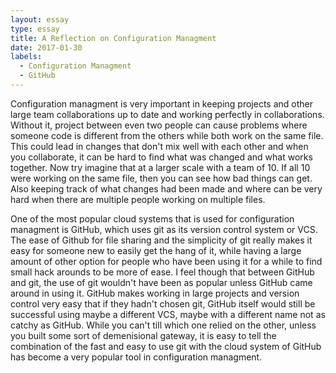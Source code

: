 ```yaml
---
layout: essay
type: essay
title: A Reflection on Configuration Managment
date: 2017-01-30
labels:
  - Configuration Managment
  - GitHub
---
```


Configuration managment is very important in keeping projects and other large team collaborations up to date and working perfectly in collaborations. Without it, project between even two people can cause problems where someone code is different from the others while both work on the same file. This could lead in changes that don't mix well with each other and when you collaborate, it can be hard to find what was changed and what works together. Now try imagine that at a larger scale with a team of 10. If all 10 were working on the same file, then you can see how bad things can get. Also keeping track of what changes had been made and where can be very hard when there are multiple people working on multiple files.

One of the most popular cloud systems that is used for configuration managment is GitHub, which uses git as its version control system or VCS. The ease of Github for file sharing and the simplicity of git really makes it easy for someone new to easily get the hang of it, while having a large amount of other option for people who have been using it for a while to find small hack arounds to be more of ease. I feel though that between GitHub and git, the use of git wouldn't have been as popular unless GitHub came around in using it. GitHub makes working in large projects and version control very easy that if they hadn't chosen git, GitHub itself would still be successful using maybe a different VCS, maybe with a different name not as catchy as GitHub. While you can't till which one relied on the other, unless you built some sort of demenisional gateway, it is easy to tell the combination of the fast and easy to use git with the cloud system of GitHub has become a very popular tool in configuration managment.

